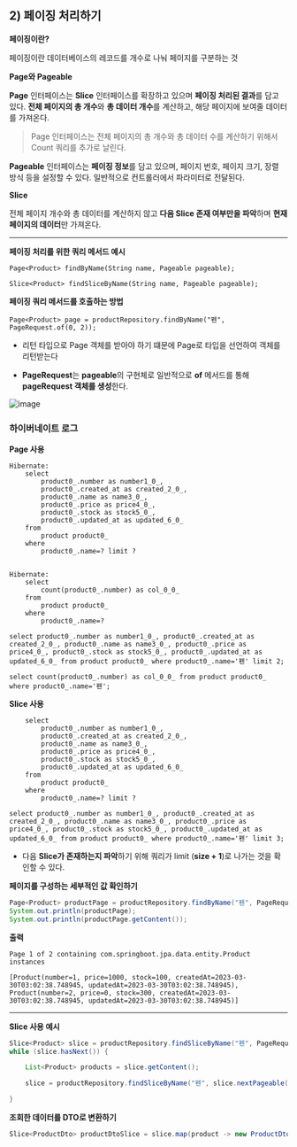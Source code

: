 ## **2) 페이징 처리하기**

**페이징이란?** 

페이징이란 데이터베이스의 레코드를 개수로 나눠 페이지를 구분하는 것


**Page와 Pageable** 

**Page** 인터페이스는 **Slice** 인터페이스를 확장하고 있으며 **페이징 처리된 결과**를 담고 있다. **전체 페이지의 총 개수**와 **총 데이터 개수**를 계산하고, 해당 페이지에 보여줄 데이터를 가져온다. 
>  Page 인터페이스는 전체 페이지의 총 개수와 총 데이터 수를 계산하기 위해서 Count 쿼리를 추가로 날린다.

**Pageable** 인터페이스는 **페이징 정보**를 담고 있으며, 페이지 번호, 페이지 크기, 장렬 방식 등을 설정할 수 있다. 일반적으로 컨트롤러에서 파라미터로 전달된다.

**Slice**

전체 페이지 개수와 총 데이터를 계산하지 않고 **다음 Slice 존재 여부만을 파악**하며 **현재 페이지의 데이터**만 가져온다. 

---

**페이징 처리를 위한 쿼리 메서드 예시**

```
Page<Product> findByName(String name, Pageable pageable);
```

```
Slice<Product> findSliceByName(String name, Pageable pageable);
```

**페이징 쿼리 메서드를 호출하는 방법**

```
Page<Product> page = productRepository.findByName("펜", PageRequest.of(0, 2));
```

- 리턴 타입으로 Page 객체를 받아야 하기 떄문에 Page<Product>로 타입을 선언하여 객체를 리턴받는다


- **PageRequest**는 **pageable**의 구현체로 일반적으로 **of** 메서드를 통해 **pageRequest 객체를 생성**한다.

![image](https://user-images.githubusercontent.com/105872347/228638711-cbda6f5a-6573-4afd-9615-b77cc0f669a9.png)


### **하이버네이트 로그**

**Page 사용**

```text
Hibernate: 
    select
        product0_.number as number1_0_,
        product0_.created_at as created_2_0_,
        product0_.name as name3_0_,
        product0_.price as price4_0_,
        product0_.stock as stock5_0_,
        product0_.updated_at as updated_6_0_ 
    from
        product product0_ 
    where
        product0_.name=? limit ?
        
        
Hibernate: 
    select
        count(product0_.number) as col_0_0_ 
    from
        product product0_ 
    where
        product0_.name=?
```

```text
select product0_.number as number1_0_, product0_.created_at as created_2_0_, product0_.name as name3_0_, product0_.price as price4_0_, product0_.stock as stock5_0_, product0_.updated_at as updated_6_0_ from product product0_ where product0_.name='펜' limit 2;

select count(product0_.number) as col_0_0_ from product product0_ where product0_.name='펜';
```

**Slice 사용**

```text
    select
        product0_.number as number1_0_,
        product0_.created_at as created_2_0_,
        product0_.name as name3_0_,
        product0_.price as price4_0_,
        product0_.stock as stock5_0_,
        product0_.updated_at as updated_6_0_ 
    from
        product product0_ 
    where
        product0_.name=? limit ?
```

```text
select product0_.number as number1_0_, product0_.created_at as created_2_0_, product0_.name as name3_0_, product0_.price as price4_0_, product0_.stock as stock5_0_, product0_.updated_at as updated_6_0_ from product product0_ where product0_.name='펜' limit 3;
```

- 다음 **Slice가 존재하는지 파악**하기 위해 쿼리가 limit (**size + 1**)로 나가는 것을 확인할 수 있다.

**페이지를 구성하는 세부적인 값 확인하기**

```java
Page<Product> productPage = productRepository.findByName("펜", PageRequest.of(0, 2));
System.out.println(productPage);
System.out.println(productPage.getContent());
```

**출력**

```
Page 1 of 2 containing com.springboot.jpa.data.entity.Product instances

[Product(number=1, price=1000, stock=100, createdAt=2023-03-30T03:02:38.748945, updatedAt=2023-03-30T03:02:38.748945), Product(number=2, price=0, stock=300, createdAt=2023-03-30T03:02:38.748945, updatedAt=2023-03-30T03:02:38.748945)]
```

---

**Slice 사용 예시**

```java
Slice<Product> slice = productRepository.findSliceByName("펜", PageRequest.of(0, 2));
while (slice.hasNext()) {

    List<Product> products = slice.getContent();

	slice = productRepository.findSliceByName("펜", slice.nextPageable());

}
```

**조회한 데이터를 DTO로 변환하기** 

```java
Slice<ProductDto> productDtoSlice = slice.map(product -> new ProductDto(product.getName(), product.getPrice(), product.getStock()));
```
